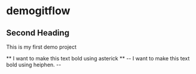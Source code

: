 # demogitflow


## Second Heading
This is my first demo project

** I want to make this text bold using asterick **
-- I want to make this text bold using heiphen. --

